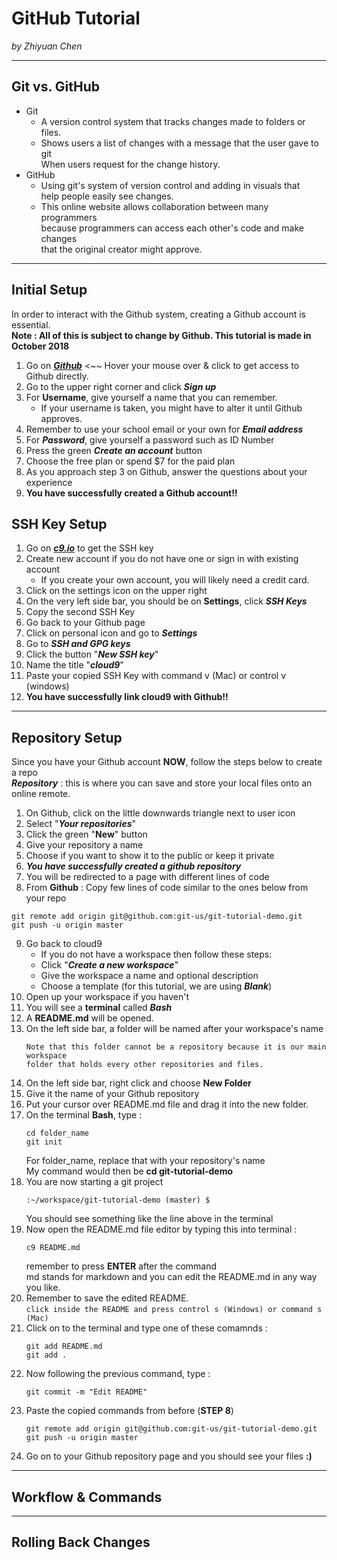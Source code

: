 # GitHub Tutorial

_by Zhiyuan Chen_

---
## Git vs. GitHub

* Git  
    * A version control system that tracks changes made to folders or files.
    * Shows users a list of changes with a message that the user gave to git  
      When users request for the change history. 
* GitHub 
    * Using git's system of version control and adding in visuals that    
      help people easily see changes. 
    * This online website allows collaboration between many programmers   
      because programmers can access each other's code and make changes  
      that the original creator might approve.

---
## Initial Setup
In order to interact with the Github system, creating a Github account is essential.  
**Note : All of this is subject to change by Github. This tutorial is made in October 2018**
1. Go on [**_Github_**](https://github.com) <~~ Hover your mouse over & click to get access to Github directly.
2. Go to the upper right corner and click _**Sign up**_
3. For **Username**, give yourself a name that you can remember.
      * If your username is taken, you might have to alter it until Github approves.
4. Remember to use your school email or your own for **_Email address_** 
5. For **_Password_**, give yourself a password such as ID Number
6. Press the green **_Create an account_** button
7. Choose the free plan or spend $7 for the paid plan
8. As you approach step 3 on Github, answer the questions about your experience
9. **You have successfully created a Github account!!**  

## SSH Key Setup
1. Go on [**_c9.io_**](https://c9.io) to get the SSH key
2. Create new account if you do not have one or sign in with existing account
      *  If you create your own account, you will likely need a credit card.
3. Click on the settings icon on the upper right
4. On the very left side bar, you should be on **Settings**, click **_SSH Keys_**
5. Copy the second SSH Key 
6. Go back to your Github page
7. Click on personal icon and go to **_Settings_**
8. Go to **_SSH and GPG keys_** 
9. Click the button "**_New SSH key_**"
10. Name the title "_**cloud9**_"
10. Paste your copied SSH Key with command v (Mac) or control v (windows)
10. **You have successfully link cloud9 with Github!!**

---
## Repository Setup
Since you have your Github account **NOW**, follow the steps below to create a repo  
**_Repository_** : this is where you can save and store your local files onto an online remote.
1. On Github, click on the little downwards triangle next to user icon
2. Select "_**Your repositories**_"
3. Click the green "**New**" button
4. Give your repository a name
5. Choose if you want to show it to the public or keep it private
6. **_You have successfully created a github repository_**
7. You will be redirected to a page with different lines of code
8. From **Github** : Copy few lines of code similar to the ones below from your repo
```
git remote add origin git@github.com:git-us/git-tutorial-demo.git
git push -u origin master

```
9. Go back to cloud9
      * If you do not have a workspace then follow these steps:
      * Click "**_Create a new workspace_**"
      * Give the workspace a name and optional description
      * Choose a template (for this tutorial, we are using **_Blank_**)
10. Open up your workspace if you haven't
11. You will see a **terminal** called **_Bash_**
12. A **README.md** will be opened.
13. On the left side bar, a folder will be named after your workspace's name  
      ```
      Note that this folder cannot be a repository because it is our main workspace 
      folder that holds every other repositories and files. 
      ```
14. On the left side bar, right click and choose **New Folder**
15. Give it the name of your Github repository
16. Put your cursor over README.md file and drag it into the new folder. 
17. On the terminal **Bash**, type :  
      ```
      cd folder_name
      git init
      ```
      For folder_name, replace that with your repository's name  
      My command would then be **cd git-tutorial-demo**
18. You are now starting a git project
      ```
      :~/workspace/git-tutorial-demo (master) $ 
      ```
      You should see something like the line above in the terminal
19. Now open the README.md file editor by typing this into terminal :
      ```
      c9 README.md
      ```
      remember to press **ENTER** after the command  
      md stands for markdown and you can edit the README.md in any way you like.
20. Remember to save the edited README.   
      `
      click inside the README and press control s (Windows) or command s (Mac)
      `
21. Click on to the terminal and type one of these comamnds :  
      ```
      git add README.md       
      git add .
      ```
22. Now following the previous command, type :  
      ```
      git commit -m "Edit README"
      ```
23.
      Paste the copied commands from before (**STEP 8**)
      ```
      git remote add origin git@github.com:git-us/git-tutorial-demo.git
      git push -u origin master
      ```
23. Go on to your Github repository page and you should see your files **:)**
---
## Workflow & Commands



---
## Rolling Back Changes
